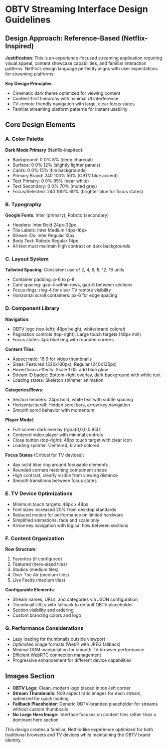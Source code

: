 # OBTV Streaming Interface Design Guidelines

## Design Approach: Reference-Based (Netflix-Inspired)

**Justification**: This is an experience-focused streaming application requiring visual appeal, content showcase capabilities, and familiar interaction patterns. Netflix's design language perfectly aligns with user expectations for streaming platforms.

**Key Design Principles**: 
- Cinematic dark theme optimized for viewing content
- Content-first hierarchy with minimal UI interference
- TV-remote friendly navigation with large, clear focus states
- Familiar streaming platform patterns for instant usability

## Core Design Elements

### A. Color Palette
**Dark Mode Primary** (Netflix-inspired):
- Background: 0 0% 8% (deep charcoal)
- Surface: 0 0% 12% (slightly lighter panels)
- Cards: 0 0% 15% (tile backgrounds)
- Primary Brand: 240 100% 50% (OBTV blue accent)
- Text Primary: 0 0% 95% (near white)
- Text Secondary: 0 0% 70% (muted gray)
- Focus/Selected: 240 100% 60% (brighter blue for focus states)

### B. Typography
**Google Fonts**: Inter (primary), Roboto (secondary)
- Headers: Inter Bold 24px-32px
- Tile Labels: Inter Medium 14px-16px
- Stream IDs: Inter Regular 12px
- Body Text: Roboto Regular 14px
- All text must maintain high contrast on dark backgrounds

### C. Layout System
**Tailwind Spacing**: Consistent use of 2, 4, 6, 8, 12, 16 units
- Container padding: p-6 to p-8
- Card spacing: gap-4 within rows, gap-8 between sections
- Focus rings: ring-4 for clear TV remote visibility
- Horizontal scroll containers: px-6 for edge spacing

### D. Component Library

**Navigation**:
- OBTV logo (top-left): 48px height, white/brand colored
- Pagination controls (top-right): Large touch targets (48px min)
- Focus states: 4px blue ring with rounded corners

**Content Tiles**:
- Aspect ratio: 16:9 for video thumbnails
- Sizes: Featured (320x180px), Regular (240x135px)
- Hover/focus effects: Scale 1.05, add blue glow
- Stream ID badge: Bottom-right overlay, dark background with white text
- Loading states: Skeleton shimmer animation

**Categories/Rows**:
- Section headers: 24px bold, white text with subtle spacing
- Horizontal scroll: Hidden scrollbars, arrow key navigation
- Smooth scroll behavior with momentum

**Player Modal**:
- Full-screen dark overlay (rgba(0,0,0,0.95))
- Centered video player with minimal controls
- Close button (top-right): 48px touch target with clear icon
- Loading spinner: Centered, brand-colored

**Focus States** (Critical for TV devices):
- 4px solid blue ring around focusable elements
- Rounded corners matching component shape
- High contrast, clearly visible from viewing distance
- Smooth transitions between focus states

### E. TV Device Optimizations
- Minimum touch targets: 48px x 48px
- Font sizes increased 20% from desktop standards
- Reduced motion for performance on limited hardware
- Simplified animations: fade and scale only
- Arrow key navigation with logical flow between sections

### F. Content Organization
**Row Structure**:
1. Favorites (if configured)
2. Featured (hero-sized tiles)
3. Studios (medium tiles)
4. Over The Air (medium tiles)
5. Live Feeds (medium tiles)

**Configurable Elements**:
- Stream names, URLs, and categories via JSON configuration
- Thumbnail URLs with fallback to default OBTV placeholder
- Section visibility and ordering
- Custom branding colors and logo

### G. Performance Considerations
- Lazy loading for thumbnails outside viewport
- Optimized image formats (WebP with JPEG fallback)
- Minimal DOM manipulation for smooth TV browser performance
- Efficient WebRTC connection management
- Progressive enhancement for different device capabilities

## Images Section
- **OBTV Logo**: Clean, modern logo placed in top-left corner
- **Stream Thumbnails**: 16:9 aspect ratio images for each stream, optimized for quick loading
- **Fallback Placeholder**: Generic OBTV-branded placeholder for streams without custom thumbnails
- **No Large Hero Image**: Interface focuses on content tiles rather than a dominant hero section

This design creates a familiar, Netflix-like experience optimized for both traditional browsers and TV devices while maintaining the OBTV brand identity.